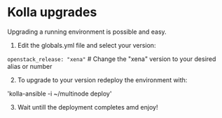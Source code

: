 # Kolla upgrades

Upgrading a running environment is possible and easy.

1. Edit the globals.yml file and select your version:

`openstack_release: "xena"` # Change the "xena" version to your desired alias or number

2. To upgrade to your version redeploy the environment with:

'kolla-ansible -i ~/multinode deploy'

3. Wait untill the deployment completes amd enjoy!
